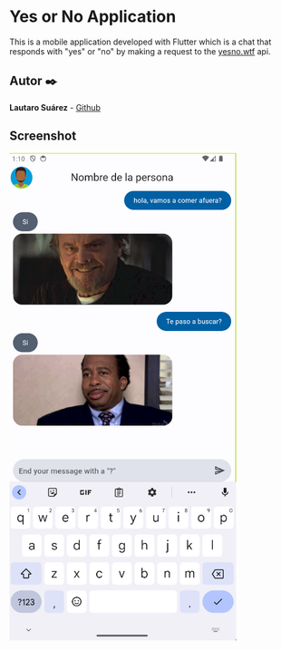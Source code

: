 # Yes or No Application
This is a mobile application developed with Flutter which is a chat that responds with "yes" or "no" by making a request to the [yesno.wtf](https://yesno.wtf) api.

## Autor ✒️
**Lautaro Suárez** - [Github](https://github.com/Lautisuarez)

## Screenshot
<img src="/lib/assets/screenshot.png"></img>